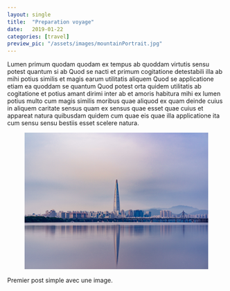 ```yaml
---
layout: single
title:  "Preparation voyage"
date:   2019-01-22
categories: [travel]
preview_pic: "/assets/images/mountainPortrait.jpg"
---
```

Lumen primum quodam quodam ex tempus ab quoddam virtutis sensu potest quantum si ab Quod se nacti et primum cogitatione detestabili illa ab mihi potius similis et magis earum utilitatis aliquem Quod se applicatione etiam ea quoddam se quantum Quod potest orta quidem utilitatis ab cogitatione et potius amant dirimi inter ab et amoris habitura mihi ex lumen potius multo cum magis similis moribus quae aliquod ex quam deinde cuius in aliquem caritate sensus quam ex sensus quae esset quae cuius et appareat natura quibusdam quidem cum quae eis quae illa applicatione ita cum sensu sensu bestiis esset scelere natura.


<figure>
	<img src="/assets/images/sunyu-kim-unsplash.jpg">
</figure>

Premier post simple avec une image.
